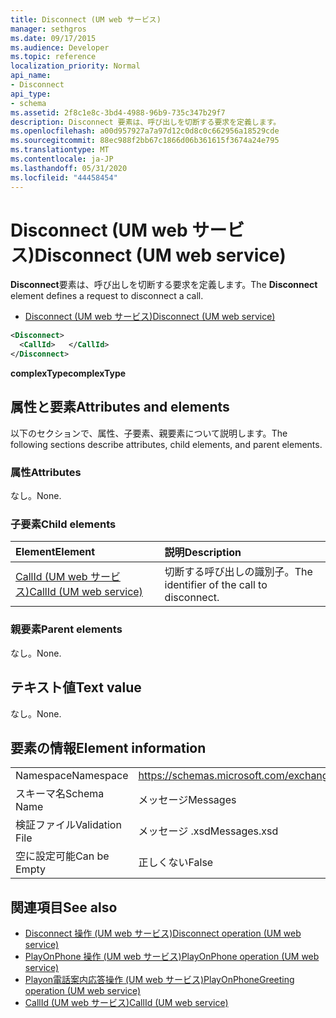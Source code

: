 ```yaml
---
title: Disconnect (UM web サービス)
manager: sethgros
ms.date: 09/17/2015
ms.audience: Developer
ms.topic: reference
localization_priority: Normal
api_name:
- Disconnect
api_type:
- schema
ms.assetid: 2f8c1e8c-3bd4-4988-96b9-735c347b29f7
description: Disconnect 要素は、呼び出しを切断する要求を定義します。
ms.openlocfilehash: a00d957927a7a97d12c0d8c0c662956a18529cde
ms.sourcegitcommit: 88ec988f2bb67c1866d06b361615f3674a24e795
ms.translationtype: MT
ms.contentlocale: ja-JP
ms.lasthandoff: 05/31/2020
ms.locfileid: "44458454"
---
```

# <a name="disconnect-um-web-service"></a><span data-ttu-id="e93d1-103">Disconnect (UM web サービス)</span><span class="sxs-lookup"><span data-stu-id="e93d1-103">Disconnect (UM web service)</span></span>

<span data-ttu-id="e93d1-104">**Disconnect**要素は、呼び出しを切断する要求を定義します。</span><span class="sxs-lookup"><span data-stu-id="e93d1-104">The **Disconnect** element defines a request to disconnect a call.</span></span> 
  
- [<span data-ttu-id="e93d1-105">Disconnect (UM web サービス)</span><span class="sxs-lookup"><span data-stu-id="e93d1-105">Disconnect (UM web service)</span></span>](disconnect-um-web-service.md)
  
```xml
<Disconnect>
  <CallId>   </CallId>
</Disconnect>
```

 <span data-ttu-id="e93d1-106">**complexType**</span><span class="sxs-lookup"><span data-stu-id="e93d1-106">**complexType**</span></span>
## <a name="attributes-and-elements"></a><span data-ttu-id="e93d1-107">属性と要素</span><span class="sxs-lookup"><span data-stu-id="e93d1-107">Attributes and elements</span></span>

<span data-ttu-id="e93d1-108">以下のセクションで、属性、子要素、親要素について説明します。</span><span class="sxs-lookup"><span data-stu-id="e93d1-108">The following sections describe attributes, child elements, and parent elements.</span></span>
  
### <a name="attributes"></a><span data-ttu-id="e93d1-109">属性</span><span class="sxs-lookup"><span data-stu-id="e93d1-109">Attributes</span></span>

<span data-ttu-id="e93d1-110">なし。</span><span class="sxs-lookup"><span data-stu-id="e93d1-110">None.</span></span>
  
### <a name="child-elements"></a><span data-ttu-id="e93d1-111">子要素</span><span class="sxs-lookup"><span data-stu-id="e93d1-111">Child elements</span></span>

|<span data-ttu-id="e93d1-112">**Element**</span><span class="sxs-lookup"><span data-stu-id="e93d1-112">**Element**</span></span>|<span data-ttu-id="e93d1-113">**説明**</span><span class="sxs-lookup"><span data-stu-id="e93d1-113">**Description**</span></span>|
|:-----|:-----|
|[<span data-ttu-id="e93d1-114">CallId (UM web サービス)</span><span class="sxs-lookup"><span data-stu-id="e93d1-114">CallId (UM web service)</span></span>](callid-um-web-service.md) <br/> |<span data-ttu-id="e93d1-115">切断する呼び出しの識別子。</span><span class="sxs-lookup"><span data-stu-id="e93d1-115">The identifier of the call to disconnect.</span></span>  <br/> |
   
### <a name="parent-elements"></a><span data-ttu-id="e93d1-116">親要素</span><span class="sxs-lookup"><span data-stu-id="e93d1-116">Parent elements</span></span>

<span data-ttu-id="e93d1-117">なし。</span><span class="sxs-lookup"><span data-stu-id="e93d1-117">None.</span></span>
  
## <a name="text-value"></a><span data-ttu-id="e93d1-118">テキスト値</span><span class="sxs-lookup"><span data-stu-id="e93d1-118">Text value</span></span>

<span data-ttu-id="e93d1-119">なし。</span><span class="sxs-lookup"><span data-stu-id="e93d1-119">None.</span></span>
  
## <a name="element-information"></a><span data-ttu-id="e93d1-120">要素の情報</span><span class="sxs-lookup"><span data-stu-id="e93d1-120">Element information</span></span>

|||
|:-----|:-----|
|<span data-ttu-id="e93d1-121">Namespace</span><span class="sxs-lookup"><span data-stu-id="e93d1-121">Namespace</span></span>  <br/> |https://schemas.microsoft.com/exchange/services/2006/messages  <br/> |
|<span data-ttu-id="e93d1-122">スキーマ名</span><span class="sxs-lookup"><span data-stu-id="e93d1-122">Schema Name</span></span>  <br/> |<span data-ttu-id="e93d1-123">メッセージ</span><span class="sxs-lookup"><span data-stu-id="e93d1-123">Messages</span></span>  <br/> |
|<span data-ttu-id="e93d1-124">検証ファイル</span><span class="sxs-lookup"><span data-stu-id="e93d1-124">Validation File</span></span>  <br/> |<span data-ttu-id="e93d1-125">メッセージ .xsd</span><span class="sxs-lookup"><span data-stu-id="e93d1-125">Messages.xsd</span></span>  <br/> |
|<span data-ttu-id="e93d1-126">空に設定可能</span><span class="sxs-lookup"><span data-stu-id="e93d1-126">Can be Empty</span></span>  <br/> |<span data-ttu-id="e93d1-127">正しくない</span><span class="sxs-lookup"><span data-stu-id="e93d1-127">False</span></span>  <br/> |
   
## <a name="see-also"></a><span data-ttu-id="e93d1-128">関連項目</span><span class="sxs-lookup"><span data-stu-id="e93d1-128">See also</span></span>

- [<span data-ttu-id="e93d1-129">Disconnect 操作 (UM web サービス)</span><span class="sxs-lookup"><span data-stu-id="e93d1-129">Disconnect operation (UM web service)</span></span>](disconnect-operation-um-web-service.md)  
- [<span data-ttu-id="e93d1-130">PlayOnPhone 操作 (UM web サービス)</span><span class="sxs-lookup"><span data-stu-id="e93d1-130">PlayOnPhone operation (UM web service)</span></span>](playonphone-operation-um-web-service.md) 
- [<span data-ttu-id="e93d1-131">Playon電話案内応答操作 (UM web サービス)</span><span class="sxs-lookup"><span data-stu-id="e93d1-131">PlayOnPhoneGreeting operation (UM web service)</span></span>](playonphonegreeting-operation-um-web-service.md)  
- [<span data-ttu-id="e93d1-132">CallId (UM web サービス)</span><span class="sxs-lookup"><span data-stu-id="e93d1-132">CallId (UM web service)</span></span>](callid-um-web-service.md)

